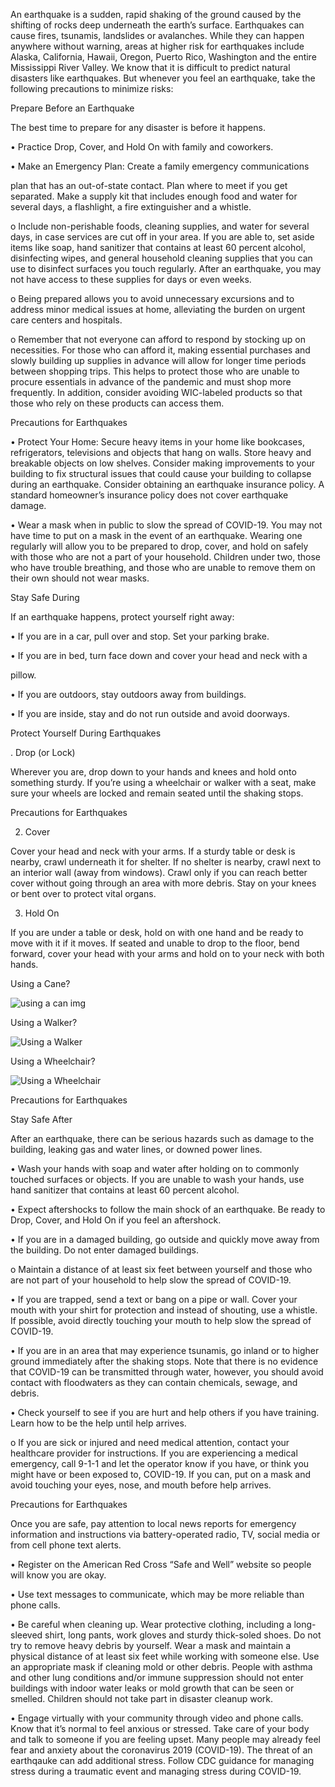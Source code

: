 
An earthquake is a sudden, rapid shaking of the ground caused by the shifting
of rocks deep underneath the earth’s surface. Earthquakes can cause fires,
tsunamis, landslides or avalanches. While they can happen anywhere without
warning, areas at higher risk for earthquakes include Alaska, California, Hawaii,
Oregon, Puerto Rico, Washington and the entire Mississippi River Valley.
We know that it is difficult to predict natural disasters like earthquakes. But whenever you feel an earthquake, take the following precautions to minimize risks:


Prepare Before an Earthquake


The best time to prepare for any disaster is before it happens.


• Practice Drop, Cover, and Hold On with family and coworkers.


• Make an Emergency Plan: Create a family emergency communications


plan that has an out-of-state contact. Plan where to meet if you get separated. Make a supply kit that includes enough food and water for several days, a flashlight, a fire extinguisher and a whistle.
    
    
o Include non-perishable foods, cleaning supplies, and water for several days, in case services are cut off in your area. If you are able to, set aside items like soap, hand sanitizer that contains at least 60 percent alcohol, disinfecting wipes, and general household cleaning supplies that you can use to disinfect surfaces you touch regularly. After an earthquake, you may not have access to these supplies for days or even weeks.


o Being prepared allows you to avoid unnecessary excursions and to address minor medical issues at home, alleviating the burden on urgent care centers and hospitals.


o Remember that not everyone can afford to respond by stocking up on necessities. For those who can afford it, making essential purchases and slowly building up supplies in advance will allow for longer time periods between shopping trips. This helps to protect those who are unable to procure essentials in advance of the pandemic and must shop more frequently. In addition, consider avoiding WIC-labeled products so that those who rely on these products can access them.
   
 Precautions for Earthquakes
 
 
 • Protect Your Home: Secure heavy items in your home like bookcases, refrigerators, televisions and objects that hang on walls. Store heavy and breakable objects on low shelves. Consider making improvements to your building to fix structural issues that could cause your building to collapse during an earthquake. Consider obtaining an earthquake insurance policy. A standard homeowner’s insurance policy does not cover earthquake damage.
 
 
• Wear a mask when in public to slow the spread of COVID-19. You may not have time to put on a mask in the event of an earthquake. Wearing one regularly will allow you to be prepared to drop, cover, and hold on safely with those who are not a part of your household. Children under two, those who have trouble breathing, and those who are unable to remove them on their own should not wear masks.


  Stay Safe During
  
If an earthquake happens, protect yourself right away:


  • If you are in a car, pull over and stop. Set your parking brake.
  
• If you are in bed, turn face down and cover your head and neck with a

pillow.

• If you are outdoors, stay outdoors away from buildings.


• If you are inside, stay and do not run outside and avoid doorways.


 Protect Yourself During Earthquakes
 
 
. Drop (or Lock)


Wherever you are, drop down to your hands and knees and hold onto something sturdy. If you’re using a wheelchair or walker with a seat, make sure your wheels are locked and remain seated until the shaking stops.

 Precautions for Earthquakes
 
 2. Cover


Cover your head and neck with your arms. If a sturdy table or desk is nearby, crawl underneath it for shelter. If no shelter is nearby, crawl next to an interior wall (away from windows). Crawl only if you can reach better cover without going through an area with more debris. Stay on your knees or bent over to protect vital organs.


3. Hold On


If you are under a table or desk, hold on with one hand and be ready to move with it if it moves. If seated and unable to drop to the floor, bend forward, cover your head with your arms and hold on to your neck with both hands.


Using a Cane?

![using a can img](https://user-images.githubusercontent.com/64910825/114278590-27c0b780-9a4e-11eb-92e5-93975b3713c6.png)

 Using a Walker?
 
 ![Using a Walker](https://user-images.githubusercontent.com/64910825/114278662-7c643280-9a4e-11eb-8bd6-0a3573460f96.png)
 
  Using a Wheelchair?
  
  ![Using a Wheelchair](https://user-images.githubusercontent.com/64910825/114278689-94d44d00-9a4e-11eb-80dc-803da525f0fa.png)
  
 Precautions for Earthquakes
 
 
Stay Safe After


After an earthquake, there can be serious hazards such as damage to the building, leaking gas and water lines, or downed power lines.


  • Wash your hands with soap and water after holding on to commonly touched surfaces or objects. If you are unable to wash your hands, use hand sanitizer that contains at least 60 percent alcohol.
  
  
• Expect aftershocks to follow the main shock of an earthquake. Be ready to Drop, Cover, and Hold On if you feel an aftershock.


• If you are in a damaged building, go outside and quickly move away from the building. Do not enter damaged buildings.


  o Maintain a distance of at least six feet between yourself and those who are not part of your household to help slow the spread of COVID-19.
  
  
 • If you are trapped, send a text or bang on a pipe or wall. Cover your mouth with your shirt for protection and instead of shouting, use a whistle. If possible, avoid directly touching your mouth to help slow the spread of COVID-19.
 
 
• If you are in an area that may experience tsunamis, go inland or to higher ground immediately after the shaking stops. Note that there is no evidence that COVID-19 can be transmitted through water, however, you should avoid contact with floodwaters as they can contain chemicals, sewage, and debris.


• Check yourself to see if you are hurt and help others if you have training. Learn how to be the help until help arrives.


  o If you are sick or injured and need medical attention, contact your healthcare provider for instructions. If you are experiencing a medical emergency, call 9-1-1 and let the operator know if you have, or think you might have or been exposed to, COVID-19. If you can, put on a mask and avoid touching your eyes, nose, and mouth before help arrives.
 
Precautions for Earthquakes


 Once you are safe, pay attention to local news reports for emergency information and instructions via battery-operated radio, TV, social media or from cell phone text alerts.
 
• Register on the American Red Cross “Safe and Well” website so people will know you are okay.

• Use text messages to communicate, which may be more reliable than phone calls.


• Be careful when cleaning up. Wear protective clothing, including a long- sleeved shirt, long pants, work gloves and sturdy thick-soled shoes. Do not try to remove heavy debris by yourself. Wear a mask and maintain a physical distance of at least six feet while working with someone else. Use an appropriate mask if cleaning mold or other debris. People
with asthma and other lung conditions and/or immune
suppression should not enter buildings with indoor water leaks or mold growth that can be seen or smelled. Children should not take part in disaster cleanup work.


• Engage virtually with your community through video and phone calls. Know that it’s normal to feel anxious or stressed. Take care of your body and talk to someone if you are feeling upset. Many people may already feel fear and anxiety about the coronavirus 2019 (COVID-19). The threat of an earthqauke can add additional stress. Follow CDC guidance for managing stress during a traumatic event and managing stress during COVID-19.
